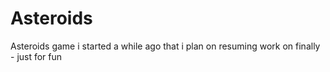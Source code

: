 # Asteroids
Asteroids game i started a while ago that i plan on resuming work on finally - just for fun
